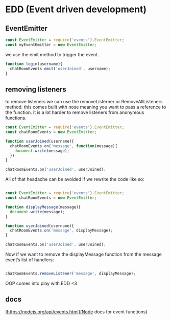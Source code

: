 # EDD (Event driven development)

## EventEmitter

```js
const EventEmitter = require('events').EventEmitter;
const myEventEmitter = new EventEmitter;
```

we use the emit method to trigger the event.

```js
function login(username){
  chatRoomEvents.emit('userJoined', username);
}
```

## removing listeners
to remove listeners we can use the removeListerner or RemoveAllListeners method. this comes built with nose meaning you want to pass a reference to the function. it is a lot harder to remove listeners from anonymous functions.

```js
const EventEmitter = require('events').EventEmitter;
const chatRoomEvents = new EventEmitter;
```

```js
function userJoined(username){
  chatRoomEvents.on('message', function(message){
    document.write(message);
  })
}

chatRoomEvents.on('userJoined', userJoined);
```

All of that headache can be avoided if we rewrite the code like so:

```js

const EventEmitter = require('events').EventEmitter;
const chatRoomEvents = new EventEmitter;

function displayMessage(message){
  document.write(message);
}

function userJoined(username){
  chatRoomEvents.on('message', displayMessage);
}

chatRoomEvents.on('userJoined', userJoined);

```

Now if we want to remove the displayMessage function from the message event’s list of handlers:

```js

chatRoomEvents.removeListener('message', displayMessage);
```

OOP comes into play with EDD <3

## docs

[https://nodejs.org/api/events.html](Node docs for event functions)
